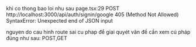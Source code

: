 khi co thong bao loi nhu sau
page.tsx:29
POST http://localhost:3000/api/auth/signin/google 405 (Method Not Allowed)
SyntaxError: Unexpected end of JSON input

nguyen do cau hinh route sai cu phap
để giai quyét vân đề cần xem cú pháp đúng như sau:
POST,GET
